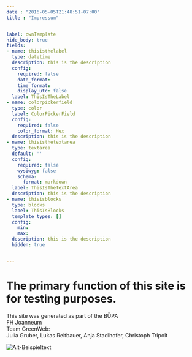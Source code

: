 ```yaml
---
date : "2016-05-05T21:48:51-07:00"
title : "Impressum"


label: ownTemplate
hide_body: true
fields:
- name: thisisthelabel
  type: datetime
  description: this is the description
  config:
    required: false
    date_format: 
    time_format: 
    display_utc: false
  label: ThisIsTheLabel
- name: colorpickerfield
  type: color
  label: ColorPickerField
  config:
    required: false
    color_format: Hex
  description: this is the description
- name: thisisthetextarea
  type: textarea
  default: ''
  config:
    required: false
    wysiwyg: false
    schema:
      format: markdown
  label: ThisIsTheTextArea
  description: this is the description
- name: thisisblocks
  type: blocks
  label: ThisIsBlocks
  template_types: []
  config:
    min: 
    max: 
  description: this is the description
  hidden: true


---
```


# The primary function of this site is for testing purposes.

This site was generated as part of the BÜPA   
FH Joanneum  
Team GreenWeb:  
Julia Gruber, Lukas Reitbauer, Anja Stadlhofer, Christoph Tripolt

![Alt-Beispieltext](/images/fh_logo.jpg)


